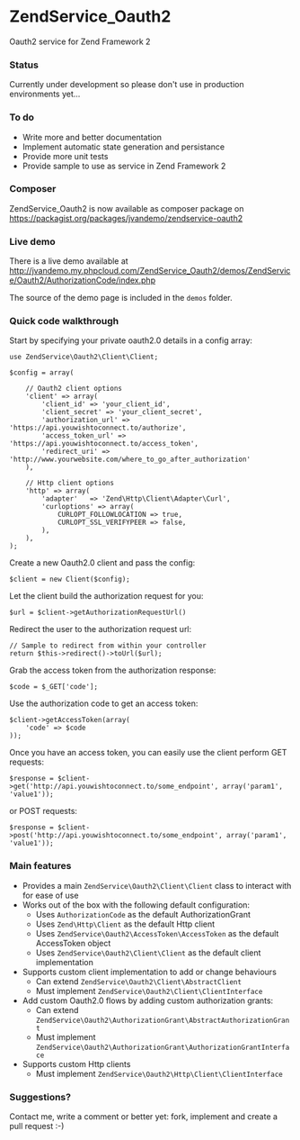 ZendService_Oauth2
==================

Oauth2 service for Zend Framework 2

### Status

Currently under development so please don't use in production environments yet...

### To do

- Write more and better documentation
- Implement automatic state generation and persistance
- Provide more unit tests
- Provide sample to use as service in Zend Framework 2

### Composer

ZendService_Oauth2 is now available as composer package on https://packagist.org/packages/jvandemo/zendservice-oauth2

### Live demo

There is a live demo available at http://jvandemo.my.phpcloud.com/ZendService_Oauth2/demos/ZendService/Oauth2/AuthorizationCode/index.php

The source of the demo page is included in the `demos` folder.

### Quick code walkthrough

Start by specifying your private oauth2.0 details in a config array:

```
use ZendService\Oauth2\Client\Client;

$config = array(

    // Oauth2 client options
    'client' => array(
        'client_id' => 'your_client_id',
	    'client_secret' => 'your_client_secret',
	    'authorization_url' => 'https://api.youwishtoconnect.to/authorize',
	    'access_token_url' => 'https://api.youwishtoconnect.to/access_token',
	    'redirect_uri' => 'http://www.yourwebsite.com/where_to_go_after_authorization'
    ),
    
    // Http client options
    'http' => array(
        'adapter'   => 'Zend\Http\Client\Adapter\Curl',
        'curloptions' => array(
            CURLOPT_FOLLOWLOCATION => true,
            CURLOPT_SSL_VERIFYPEER => false,
        ),
    ),
);
```

Create a new Oauth2.0 client and pass the config:

```
$client = new Client($config);
```

Let the client build the authorization request for you:

```
$url = $client->getAuthorizationRequestUrl()
```

Redirect the user to the authorization request url:

```
// Sample to redirect from within your controller
return $this->redirect()->toUrl($url);
```

Grab the access token from the authorization response:

```
$code = $_GET['code'];
```

Use the authorization code to get an access token: 

```
$client->getAccessToken(array(
	'code' => $code
));
```

Once you have an access token, you can easily use the client perform GET requests:

```
$response = $client->get('http://api.youwishtoconnect.to/some_endpoint', array('param1', 'value1'));
```

or POST requests:

```
$response = $client->post('http://api.youwishtoconnect.to/some_endpoint', array('param1', 'value1'));
```

### Main features

- Provides a main `ZendService\Oauth2\Client\Client` class to interact with for ease of use
- Works out of the box with the following default configuration:
    + Uses `AuthorizationCode` as the default AuthorizationGrant
    + Uses `Zend\Http\Client` as the default Http client
    + Uses `ZendService\Oauth2\AccessToken\AccessToken` as the default AccessToken object
    + Uses `ZendService\Oauth2\Client\Client` as the default client implementation
- Supports custom client implementation to add or change behaviours
    + Can extend `ZendService\Oauth2\Client\AbstractClient`
    + Must implement `ZendService\Oauth2\Client\ClientInterface`
- Add custom Oauth2.0 flows by adding custom authorization grants:
    + Can extend `ZendService\Oauth2\AuthorizationGrant\AbstractAuthorizationGrant`
    + Must implement `ZendService\Oauth2\AuthorizationGrant\AuthorizationGrantInterface`
- Supports custom Http clients
    + Must implement `ZendService\Oauth2\Http\Client\ClientInterface`

### Suggestions?

Contact me, write a comment or better yet: fork, implement and create a pull request :-)
